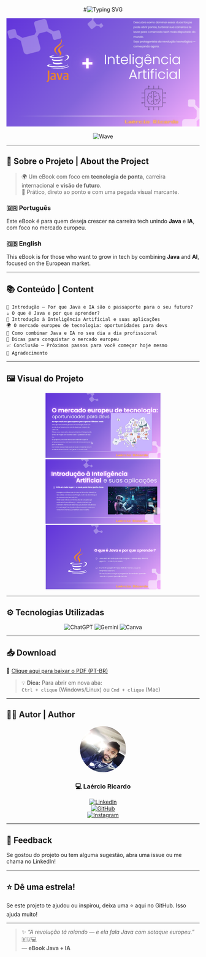 <div align="center">

#![Typing SVG](https://readme-typing-svg.demolab.com?font=Press+Start+2P&size=18&pause=1500&color=purple&center=true&vCenter=true&width=800&lines=Java+%2B+IA+%3D+o+combo+do+futuro!;Conquiste+a+Europa+com+suas+skills+tech!;Baixe+o+eBook+e+comece+hoje+🚀)


<img src="images/capa-ebook.png" alt="Capa do eBook" width="600"/>

![Wave](https://capsule-render.vercel.app/api?type=waving&color=gradient&height=100&section=header)

</div>

---

## 🧠 Sobre o Projeto | About the Project

> 🌍 Um eBook com foco em **tecnologia de ponta**, carreira internacional e **visão de futuro**.  
> 🎯 Prático, direto ao ponto e com uma pegada visual marcante.

### 🇧🇷 Português  
Este eBook é para quem deseja crescer na carreira tech unindo **Java** e **IA**, com foco no mercado europeu.

### 🇬🇧 English  
This eBook is for those who want to grow in tech by combining **Java** and **AI**, focused on the European market.

---

## 📚 Conteúdo | Content

```text
📘 Introdução — Por que Java e IA são o passaporte para o seu futuro?
☕ O que é Java e por que aprender?
🤖 Introdução à Inteligência Artificial e suas aplicações
🌍 O mercado europeu de tecnologia: oportunidades para devs
🔧 Como combinar Java e IA no seu dia a dia profissional
🚀 Dicas para conquistar o mercado europeu
📈 Conclusão — Próximos passos para você começar hoje mesmo
🙏 Agradecimento
```

---

## 🖼️ Visual do Projeto

<div align="center">
  <img src="images/pagina2.png" width="300" />
  <img src="images/pagina3.png" width="300" />
  <img src="images/pagina4.png" width="300" />
</div>

---

## ⚙️ Tecnologias Utilizadas

<div align="center">

<img src="https://img.shields.io/badge/ChatGPT-25D366?style=for-the-badge&logo=openai&logoColor=white" alt="ChatGPT"/>
<img src="https://img.shields.io/badge/Gemini-4285F4?style=for-the-badge&logo=google&logoColor=white" alt="Gemini"/>
<img src="https://img.shields.io/badge/Canva-00C4CC?style=for-the-badge&logo=canva&logoColor=white" alt="Canva"/>

</div>

---

## 📥 Download

📘 [Clique aqui para baixar o PDF (PT-BR)](./ebook-java-ia.pdf)

> 💡 **Dica:** Para abrir em nova aba:  
> `Ctrl + clique` (Windows/Linux) ou `Cmd + clique` (Mac)

---

## 👨‍💻 Autor | Author

<div align="center">

<img src="images/laercio-avatar.png" alt="Laércio" width="120" style="border-radius: 50%" />

### 💻 Laércio Ricardo

[![LinkedIn](https://img.shields.io/badge/LinkedIn-%230077B5?style=for-the-badge&logo=linkedin&logoColor=white)](https://www.linkedin.com/in/laercioricardolima/)  
[![GitHub](https://img.shields.io/badge/GitHub-%23121011?style=for-the-badge&logo=github&logoColor=white)](https://github.com/laercioricardolima)  
[![Instagram](https://img.shields.io/badge/Instagram-%23E4405F?style=for-the-badge&logo=instagram&logoColor=white)](https://www.instagram.com/laercioricardoo)

</div>

---

## 💬 Feedback

Se gostou do projeto ou tem alguma sugestão, abra uma issue ou me chama no LinkedIn!

---

## ⭐ Dê uma estrela!

Se este projeto te ajudou ou inspirou, deixa uma ⭐ aqui no GitHub. Isso ajuda muito!

---

> ✨ _“A revolução tá rolando — e ela fala Java com sotaque europeu.”_ 🇪🇺💻  
> — **eBook Java + IA**
